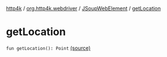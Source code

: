 [http4k](../../index.md) / [org.http4k.webdriver](../index.md) / [JSoupWebElement](index.md) / [getLocation](./get-location.md)

# getLocation

`fun getLocation(): Point` [(source)](https://github.com/http4k/http4k/blob/master/http4k-testing-webdriver/src/main/kotlin/org/http4k/webdriver/JSoupWebElement.kt#L89)